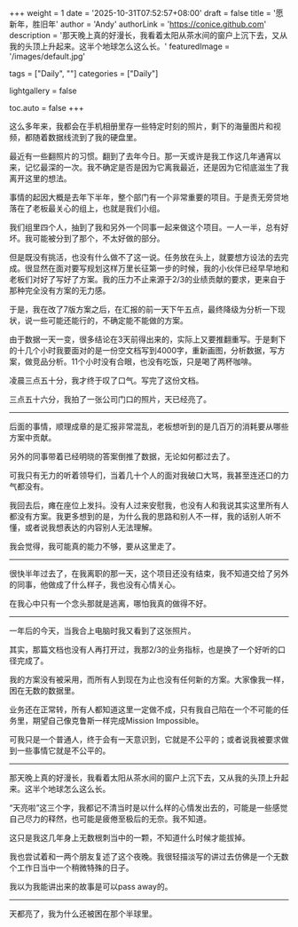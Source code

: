 +++
weight = 1
date = '2025-10-31T07:52:57+08:00'
draft = false
title = '愿新年，胜旧年'
author = 'Andy'
authorLink = 'https://conice.github.com'
description = '那天晚上真的好漫长，我看着太阳从茶水间的窗户上沉下去，又从我的头顶上升起来。这半个地球怎么这么长。'
featuredImage = '/images/default.jpg'

tags = ["Daily", ""]
categories = ["Daily"]

lightgallery = false

toc.auto = false
+++

这么多年来，我都会在手机相册里存一些特定时刻的照片，剩下的海量图片和视频，都随着数据线流到了我的硬盘里。

最近有一些翻照片的习惯。翻到了去年今日。那一天或许是我工作这几年通宵以来，记忆最深的一次。我不确定是否是因为它离我最近，还是因为它彻底滋生了我离开这里的想法。

事情的起因大概是去年下半年，整个部门有一个非常重要的项目。于是责无旁贷地落在了老板最关心的组上，也就是我们小组。

我们组里四个人，抽到了我和另外一个同事一起来做这个项目。一人一半，总有好坏。我可能被分到了那个，不太好做的部分。

但是既没有挑活，也没有什么做不了这一说。任务放在头上，就要想方设法的去完成。很显然在面对要写规划这样万里长征第一步的时候，我的小伙伴已经早早地和老板们对好了写好了方案。我的压力不止来源于2/3的业绩贡献的要求，更来自于那种完全没有方案的无力感。

于是，我在改了7版方案之后，在汇报的前一天下午五点，最终降级为分析一下现状，说一些可能还能行的，不确定能不能做的方案。

由于数据一天一变，很多结论在3天前得出来的，实际上又要推翻重写。于是剩下的十几个小时我要面对的是一份空文档写到4000字，重新画图，分析数据，写方案，做竞品分析。11个小时没有合眼，也没有吃饭，只是喝了两杯咖啡。

凌晨三点五十分，我才终于叹了口气。写完了这份文档。

三点五十六分，我拍了一张公司门口的照片，天已经亮了。

---

后面的事情，顺理成章的是汇报非常混乱，老板想听到的是几百万的消耗要从哪些方案中贡献。

另外的同事带着已经明晓的答案倒推了数据，无论如何都过去了。

可我只有无力的听着领导们，当着几十个人的面对我破口大骂，我甚至连还口的力气都没有。

我回去后，瘫在座位上发抖。没有人过来安慰我，也没有人和我说其实这里所有人都没有方案。我更多想到的是，为什么我的思路和别人不一样，我的话别人听不懂，或者说我想表达的内容别人无法理解。

我会觉得，我可能真的能力不够，要从这里走了。

---

很快半年过去了，在我离职的那一天，这个项目还没有结束，我不知道交给了另外的同事，他做成了什么样子，我也没有心情关心。

在我心中只有一个念头那就是逃离，哪怕我真的做得不好。

---

一年后的今天，当我合上电脑时我又看到了这张照片。

其实，那篇文档也没有人再打开过，我那2/3的业务指标，也是换了一个好听的口径完成了。

我的方案没有被采用，而所有人到现在为止也没有任何新的方案。大家像我一样，困在无数的数据里。

业务还在正常转，所有人都知道这里一定做不成，只有我自己陷在一个不可能的任务里，期望自己像克鲁斯一样完成Mission Impossible。

可我只是一个普通人，终于会有一天意识到，它就是不公平的；或者说我被要求做到一些事情它就是不公平的。

---

那天晚上真的好漫长，我看着太阳从茶水间的窗户上沉下去，又从我的头顶上升起来。这半个地球怎么这么长。

“天亮啦”这三个字，我都记不清当时是以什么样的心情发出去的，可能是一些感觉自己尽力的释然，也可能是疲倦至极后的无奈。我不知道。

这只是我这几年身上无数根刺当中的一颗，不知道什么时候才能拔掉。

我也尝试着和一两个朋友复述了这个夜晚。我很轻描淡写的讲过去仿佛是一个无数个工作日当中一个稍微特殊的日子。

我以为我能讲出来的故事是可以pass away的。

---

天都亮了，我为什么还被困在那个半球里。

